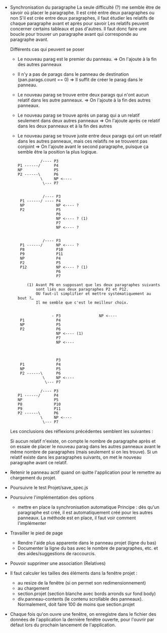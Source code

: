 * Synchronisation du paragraphe
  La seule difficulté (?) me semble être de savoir où placer le paragraphe.
  Il est créé entre deux paragraphes ou non
  S'il est crée entre deux paragraphes, il faut étudier les relatifs de chaque paragraphe avant et après pour savoir
  Les relatifs peuvent concerner certains tableaux et pas d'autres.
  Il faut donc faire une boucle pour trouver un paragraphe avant qui corresponde au paragraphe avant.

  Différents cas qui peuvent se poser
    - Le nouveau parag est le premier du panneau.
      => On l'ajoute à la fin des autres panneaux
    - Il n'y a pas de parags dans le panneau de destination (pan.parags.count == 0)
      => Il suffit de créer le parag dans le panneau.
    - Le nouveau parag se trouve entre deux parags qui n'ont aucun relatif dans les
      autre panneaux.
      => On l'ajoute à la fin des autres panneaux.
    - Le nouveau parag se trouve après un parag qui a un relatif seulement dans deux
      autres panneaux
      => On l'ajoute après ce relatif dans les deux panneaux et à la fin des autres
    - Le nouveau parag se trouve juste entre deux parags qui ont un relatif dans les
      autres panneaux, mais ces relatifs ne se trouvent pas conjoint
      => On l'ajoute avant le second paragraphe, puisque ça semble être la position
         la plus logique.

                    /---- P3  
          P1 ------/      P4
          NP              P5
          P2 ------\      P6
                    \     NP <----
                     \--- P7


                     /---- P3  
           P1 ------/ ---- P4   
           NP              NP <---- ?
           P2              P5
                           P6
                           NP <---- ? (1)
                           P7
                           NP <---- ?


                     /---- P3  
           P1 ------/      NP <---- ?
           P8              P10
           P9              P11
           NP              P4
           P2              P5
           P12             NP <---- ? (1)
                           P6
                           P7

              (1) Avant P6 en supposant que les deux paragraphes suivants
                  sont liés aux deux paragraphes P2 et P12.
                  OU faut-il simplifier et mettre systématiquement au bout ?…
                  Il me semble que c'est le meilleur choix.


                         - P3                 NP <----
           P1              P4
           NP              P5
           P2              P6
                           NP <---- (1)
                           P7
                           NP <----



                           P3  
           P1              P4
           NP              P5
           P2 ------\      P6
                     \     NP <----
                      \--- P7

                    /---- P3  
          P1 ------/      P4
          NP              P5
          P8              P10
          P9              P11
          P2 ------\      P6
                    \     NP <----
                     \--- P7


  Les conclusions des réflexions précédentes semblent les suivantes :

    Si aucun relatif n'existe, on compte le nombre de paragraphe après et
    on essaie de placer le nouveau parag dans les autres panneaux avant le
    même nombre de paragraphes (mais seulement si on les trouve).
    Si un relatif existe dans les paragraphes suivants, on met le nouveau
    paragraphe avant ce relatif.



* Retenir le panneau actif quand on quitte l'application pour le remettre au chargement du projet.

* Poursuivre le test Projet/save_spec.js

* Poursuivre l'implémentation des options
  - mettre en place la synchronisation automatique
    Principe : dès qu'un paragraphe est créé, il est automatiquement créé pour les
    autres panneaux.
    La méthode est en place, il faut voir comment l'implémenter

* Travailler le pied de page
  - Rendre l'aide plus apparente dans le panneau projet (ligne du bas)
  - Documenter la ligne du bas avec le nombre de paragraphes, etc. et des aides/suggestions de raccourcis.

* Pouvoir supprimer une association (Relatives)

* Il faut calculer les tailles des éléments dans la fenêtre projet :
  - au resize de la fenêtre (si on permet son redimensionnement)
  - au chargement
  * section.projet (section blanche avec bords arronds sur fond body)
  * div.panneau-contents (le contenu scrollable des panneaux). Normalement, doit faire 100 de moins que section.projet

* Chaque fois qu'on ouvre une fenêtre, on enregistre dans le fichier des données de l'application la dernière fenêtre ouverte, pour l'ouvrir par défaut lors du prochain lancement de l'application.
